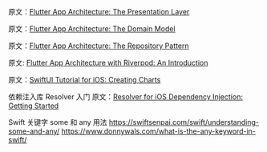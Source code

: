 原文：[Flutter App Architecture: The Presentation Layer](https://codewithandrea.com/articles/flutter-presentation-layer/)

原文：[Flutter App Architecture: The Domain Model](https://codewithandrea.com/articles/flutter-app-architecture-domain-model/)

原文：[Flutter App Architecture: The Repository Pattern](https://codewithandrea.com/articles/flutter-repository-pattern/)

原文: [Flutter App Architecture with Riverpod: An Introduction](https://codewithandrea.com/articles/flutter-app-architecture-riverpod-introduction/)

原文：[SwiftUI Tutorial for iOS: Creating Charts
](https://www.raywenderlich.com/6398124-swiftui-tutorial-for-ios-creating-charts)

依赖注入库 Resolver 入门
原文：[Resolver for iOS Dependency Injection: Getting Started](https://www.raywenderlich.com/22203552-resolver-for-ios-dependency-injection-getting-started)

Swift 关键字 some 和 any 用法
https://swiftsenpai.com/swift/understanding-some-and-any/
https://www.donnywals.com/what-is-the-any-keyword-in-swift/
